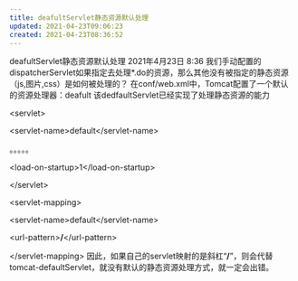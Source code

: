 ```yaml
---
title: deafultServlet静态资源默认处理
updated: 2021-04-23T09:06:23
created: 2021-04-23T08:36:52
---
```


deafultServlet静态资源默认处理
2021年4月23日
8:36
我们手动配置的dispatcherServlet如果指定去处理\*.do的资源，那么其他没有被指定的静态资源（js,图片,css）是如何被处理的？
在conf/web.xml中，Tomcat配置了一个默认的资源处理器：deafult
该dedfaultServlet已经实现了处理静态资源的能力

\<servlet\>

\<servlet-name\>default\</servlet-name\>

。。。。。

\<load-on-startup\>1\</load-on-startup\>

\</servlet\>

\<servlet-mapping\>

\<servlet-name\>default\</servlet-name\>

\<url-pattern\>**/**\</url-pattern\>

\</servlet-mapping\>
因此，如果自己的servlet映射的是斜杠“**/**”，则会代替tomcat-defaultServlet，就没有默认的静态资源处理方式，就一定会出错。
